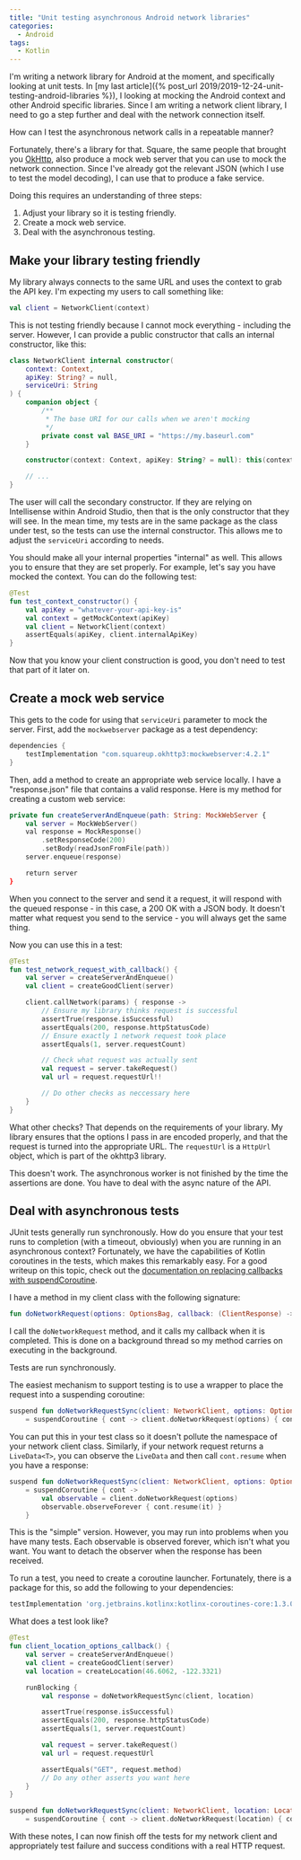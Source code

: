 ```yaml
---
title: "Unit testing asynchronous Android network libraries"
categories:
  - Android
tags:
  - Kotlin
---
```


I'm writing a network library for Android at the moment, and specifically looking at unit tests.  In [my last article]({% post_url 2019/2019-12-24-unit-testing-android-libraries %}), I looking at mocking the Android context and other Android specific libraries.  Since I am writing a network client library, I need to go a step further and deal with the network connection itself.  

How can I test the asynchronous network calls in a repeatable manner?

Fortunately, there's a library for that.  Square, the same people that brought you [OkHttp](https://square.github.io/okhttp/), also produce a mock web server that you can use to mock the network connection.  Since I've already got the relevant JSON (which I use to test the model decoding), I can use that to produce a fake service.

Doing this requires an understanding of three steps:

1. Adjust your library so it is testing friendly.
2. Create a mock web service.
3. Deal with the asynchronous testing.

## Make your library testing friendly

My library always connects to the same URL and uses the context to grab the API key.  I'm expecting my users to call something like:

```kotlin
val client = NetworkClient(context)
```

This is not testing friendly because I cannot mock everything - including the server.  However, I can provide a public constructor that calls an internal constructor, like this:

```kotlin
class NetworkClient internal constructor(
    context: Context,
    apiKey: String? = null,
    serviceUri: String
) {
    companion object {
        /**
         * The base URI for our calls when we aren't mocking
         */
        private const val BASE_URI = "https://my.baseurl.com"
    }

    constructor(context: Context, apiKey: String? = null): this(context, apiKey, BASE_URI)

    // ...
}
```

The user will call the secondary constructor.  If they are relying on Intellisense within Android Studio, then that is the only constructor that they will see.  In the mean time, my tests are in the same package as the class under test, so the tests can use the internal constructor.  This allows me to adjust the `serviceUri` according to needs.

You should make all your internal properties "internal" as well.  This allows you to ensure that they are set properly.  For example, let's say you have mocked the context.  You can do the following test:

```kotlin
@Test
fun test_context_constructor() {
    val apiKey = "whatever-your-api-key-is"
    val context = getMockContext(apiKey)
    val client = NetworkClient(context)
    assertEquals(apiKey, client.internalApiKey)
}
```

Now that you know your client construction is good, you don't need to test that part of it later on.

## Create a mock web service

This gets to the code for using that `serviceUri` parameter to mock the server.  First, add the `mockwebserver` package as a test dependency:

```gradle
dependencies {
    testImplementation "com.squareup.okhttp3:mockwebserver:4.2.1"
}
```

Then, add a method to create an appropriate web service locally.  I have a "response.json" file that contains a valid response.  Here is my method for creating a custom web service:

```kotlin
private fun createServerAndEnqueue(path: String: MockWebServer {
    val server = MockWebServer()
    val response = MockResponse()
        .setResponseCode(200)
        .setBody(readJsonFromFile(path))
    server.enqueue(response)

    return server
}
```

When you connect to the server and send it a request, it will respond with the queued response - in this case, a 200 OK with a JSON body.  It doesn't matter what request you send to the service - you will always get the same thing.

Now you can use this in a test:

```kotlin
@Test
fun test_network_request_with_callback() {
    val server = createServerAndEnqueue()
    val client = createGoodClient(server)

    client.callNetwork(params) { response -> 
        // Ensure my library thinks request is successful
        assertTrue(response.isSuccessful)
        assertEquals(200, response.httpStatusCode)
        // Ensure exactly 1 network request took place
        assertEquals(1, server.requestCount)

        // Check what request was actually sent
        val request = server.takeRequest()
        val url = request.requestUrl!!

        // Do other checks as neccessary here
    }
}
```

What other checks?  That depends on the requirements of your library.  My library ensures that the options I pass in are encoded properly, and that the request is turned into the appropriate URL.  The `requestUrl` is a `HttpUrl` object, which is part of the okhttp3 library.

This doesn't work.  The asynchronous worker is not finished by the time the assertions are done.  You have to deal with the async nature of the API.

## Deal with asynchronous tests

JUnit tests generally run synchronously.  How do you ensure that your test runs to completion (with a timeout, obviously) when you are running in an asynchronous context?  Fortunately, we have the capabilities of Kotlin coroutines in the tests, which makes this remarkably easy.  For a good writeup on this topic, check out the [documentation on replacing callbacks with suspendCoroutine](https://github.com/Kotlin/KEEP/blob/master/proposals/coroutines.md#wrapping-callbacks).

I have a method in my client class with the following signature:

```kotlin
fun doNetworkRequest(options: OptionsBag, callback: (ClientResponse) -> Unit)
```

I call the `doNetworkRequest` method, and it calls my callback when it is completed.  This is done on a background thread so my method carries on executing in the background.

Tests are run synchronously.

The easiest mechanism to support testing is to use a wrapper to place the request into a suspending coroutine:

```kotlin
suspend fun doNetworkRequestSync(client: NetworkClient, options: OptionsBag): ClientResponse
    = suspendCoroutine { cont -> client.doNetworkRequest(options) { cont.resume(it) } }
```

You can put this in your test class so it doesn't pollute the namespace of your network client class.  Similarly, if your network request returns a `LiveData<T>`, you can observe the `LiveData` and then call `cont.resume` when you have a response:

```kotlin
suspend fun doNetworkRequestSync(client: NetworkClient, options: OptionsBag): ClientResponse
    = suspendCoroutine { cont ->
        val observable = client.doNetworkRequest(options)
        observable.observeForever { cont.resume(it) }
    }
```

This is the "simple" version.  However, you may run into problems when you have many tests.  Each observable is observed forever, which isn't what you want.  You want to detach the observer when the response has been received.

To run a test, you need to create a coroutine launcher.  Fortunately, there is a package for this, so add the following to your dependencies:

```gradle
testImplementation 'org.jetbrains.kotlinx:kotlinx-coroutines-core:1.3.0'
```

What does a test look like?

```kotlin
@Test
fun client_location_options_callback() {
    val server = createServerAndEnqueue()
    val client = createGoodClient(server)
    val location = createLocation(46.6062, -122.3321)

    runBlocking {
        val response = doNetworkRequestSync(client, location)

        assertTrue(response.isSuccessful)
        assertEquals(200, response.httpStatusCode)
        assertEquals(1, server.requestCount)

        val request = server.takeRequest()
        val url = request.requestUrl

        assertEquals("GET", request.method)
        // Do any other asserts you want here
    }
}

suspend fun doNetworkRequestSync(client: NetworkClient, location: Location): NetworkResponse
    = suspendCoroutine { cont -> client.doNetworkRequest(location) { cont.resume(it) }}
```

With these notes, I can now finish off the tests for my network client and appropriately test failure and success conditions with a real HTTP request.
